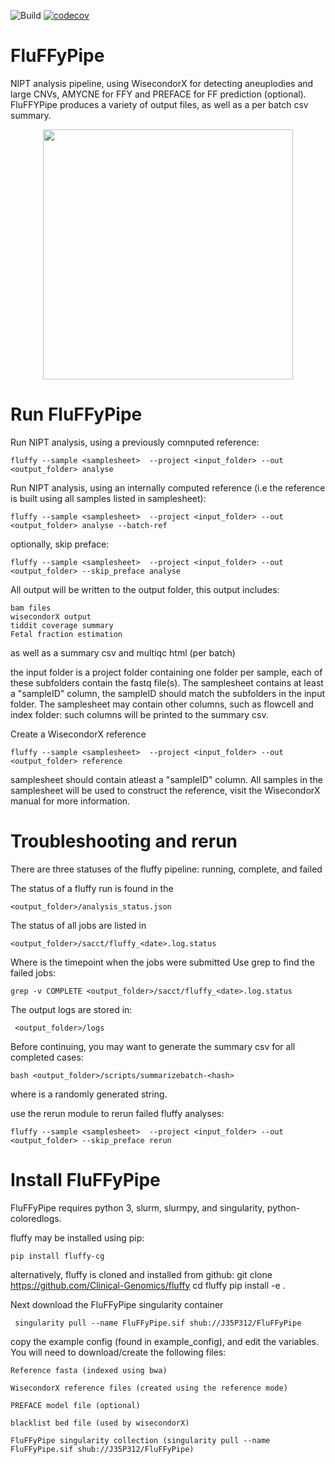 ![Build](https://github.com/Clinical-Genomics/fluffy/workflows/Build/badge.svg)
[![codecov](https://codecov.io/gh/Clinical-Genomics/fluffy/branch/master/graph/badge.svg)](https://codecov.io/gh/Clinical-Genomics/fluffy)
# FluFFyPipe
NIPT analysis pipeline, using WisecondorX for detecting aneuplodies and large CNVs, AMYCNE for FFY and PREFACE for FF prediction (optional). FluFFYPipe produces a variety of output files, as well as a per batch csv summary.

<p align="center">
<img src="https://github.com/J35P312/FluFFyPipe/blob/master/logo/IMG_20200320_132001.jpg" width="400" height="400" >
</p>

# Run FluFFyPipe
Run NIPT analysis, using a previously comnputed reference:

    fluffy --sample <samplesheet>  --project <input_folder> --out <output_folder> analyse
    
Run NIPT analysis, using an internally computed reference (i.e the reference is built using all samples listed in samplesheet):

    fluffy --sample <samplesheet>  --project <input_folder> --out <output_folder> analyse --batch-ref

optionally, skip preface:

    fluffy --sample <samplesheet>  --project <input_folder> --out <output_folder> --skip_preface analyse

All output will be written to the output folder, this output includes:

```
bam files
wisecondorX output
tiddit coverage summary
Fetal fraction estimation
```

as well as a summary csv and multiqc html (per batch)

the input folder is a project folder containing one folder per sample, each of these subfolders contain the fastq file(s).
The samplesheet contains at least a "sampleID" column, the sampleID should match the subfolders in the input folder. The samplesheet may contain other columns, such as flowcell and index folder: such columns will be printed to the summary csv.

Create a WisecondorX reference

    fluffy --sample <samplesheet>  --project <input_folder> --out <output_folder> reference
    
samplesheet should contain atleast a "sampleID" column. All samples in the samplesheet will be used to construct the reference, visit the WisecondorX manual for more information.

# Troubleshooting and rerun
There are three statuses of the fluffy pipeline:
running, complete, and failed

The status of a fluffy run is found in the

	<output_folder>/analysis_status.json
	
The status of all jobs are listed in

	<output_folder>/sacct/fluffy_<date>.log.status
	
Where <date> is the timepoint when the jobs were submitted
Use grep to find the failed jobs:
	
	grep -v COMPLETE <output_folder>/sacct/fluffy_<date>.log.status
	
The output logs are stored in:

	 <output_folder>/logs

Before continuing, you may want to generate the summary csv for all completed cases:

	bash <output_folder>/scripts/summarizebatch-<hash>

where <hash> is a randomly generated string.
	
use the rerun module to rerun failed fluffy analyses:

	fluffy --sample <samplesheet>  --project <input_folder> --out <output_folder> --skip_preface rerun
	
 
# Install FluFFyPipe
FluFFyPipe requires python 3, slurm, slurmpy, and singularity, python-coloredlogs.

fluffy may be installed using pip:

	pip install fluffy-cg

alternatively, fluffy is cloned and installed from github:
	git clone https://github.com/Clinical-Genomics/fluffy
	cd fluffy
	pip install -e .
	
Next download the FluFFyPipe singularity container

     singularity pull --name FluFFyPipe.sif shub://J35P312/FluFFyPipe

copy the example config (found in example_config), and edit the variables.
You will need to download/create the following files:

	Reference fasta (indexed using bwa)

	WisecondorX reference files (created using the reference mode)

	PREFACE model file (optional)

	blacklist bed file (used by wisecondorX)

	FluFFyPipe singularity collection (singularity pull --name FluFFyPipe.sif shub://J35P312/FluFFyPipe)
	


